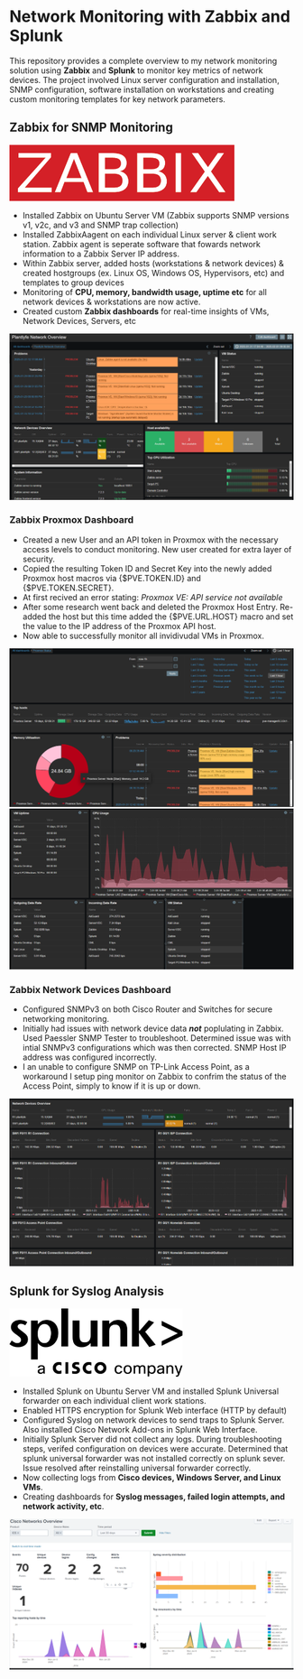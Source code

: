 # Network Monitoring with Zabbix and Splunk

This repository provides a complete overview to my network monitoring solution using **Zabbix** and **Splunk** to monitor key metrics of network devices. The project involved Linux server configuration and installation, SNMP configuration, software installation on workstations and creating custom monitoring templates for key network parameters.

## **Zabbix for SNMP Monitoring**
<img src="https://github.com/Plantlyfe/Network-Monitoring/blob/main/screenshots/Zabbix_logo-CMYK.png" width="400" height="100">

- Installed Zabbix on Ubuntu Server VM (Zabbix supports SNMP versions v1, v2c, and v3 and SNMP trap collection)
- Installed ZabbixAagent on each individual Linux server & client work station. Zabbix agent is seperate software that fowards network information to a Zabbix Server IP address.
- Within Zabbix server, added hosts (workstations & network devices) & created hostgroups (ex. Linux OS, Windows OS, Hypervisors, etc) and templates to group devices
- Monitoring of **CPU, memory, bandwidth usage, uptime etc** for all network devices & workstations are now active.
- Created custom **Zabbix dashboards** for real-time insights of VMs, Network Devices, Servers, etc

![View Zabbix Setup](https://github.com/Plantlyfe/Network-Monitoring/blob/main/screenshots/Zabbix%20Global%20Overview.png)

### **Zabbix Proxmox Dashboard**
- Created a new User and an API token in Proxmox with the necessary access levels to conduct monitoring. New user created for extra layer of security.
- Copied the resulting Token ID and Secret Key into the newly added Proxmox host macros via {$PVE.TOKEN.ID} and {$PVE.TOKEN.SECRET}.
- At first recived an error stating: *Proxmox VE: API service not available* 
- After some research went back and deleted the Proxmox Host Entry. Re-added the host but this time added the {$PVE.URL.HOST} macro and set the value to the IP address of the Proxmox API host.
- Now able to successfully monitor all invidivudal VMs in Proxmox.


![View Proxmox Dashboard 1](https://github.com/Plantlyfe/Network-Monitoring/blob/main/screenshots/Proxmox%20Dashboard%201.png)
![View Proxmox Dashboard 2](https://github.com/Plantlyfe/Network-Monitoring/blob/main/screenshots/Proxmox%20Dashboard%202.png)


### **Zabbix Network Devices Dashboard**
- Configured SNMPv3 on both Cisco Router and Switches for secure networking monitoring.
- Initially had issues with network device data **_not_** poplulating in Zabbix. Used Paessler SNMP Tester to troubleshoot. Determined issue was with intial SNMPv3 configurations which was then corrected. SNMP Host IP address was configured incorrectly.
- I an unable to configure SNMP on TP-Link Access Point, as a workaround I setup ping monitor on Zabbix to confrim the status of the Access Point, simply to know if it is up or down.

![View Network Devices Dashboard](https://github.com/Plantlyfe/Network-Monitoring/blob/main/screenshots/Network%20Devices%20Dashboard.png)


## **Splunk for Syslog Analysis**
<img src="https://github.com/Plantlyfe/Network-Monitoring/blob/main/screenshots/logo-splunk-acc-rgb-k.png" width="307.18" height="121.93">

- Installed Splunk on Ubuntu Server VM and installed Splunk Universal forwarder on each individual client work stations.
- Enabled HTTPS encryption for Splunk Web interface (HTTP by default)
- Configured Syslog on network devices to send traps to Splunk Server. Also installed Cisco Network Add-ons in Splunk Web Interface.
- Initially Splunk Server did not collect any logs. During troubleshooting steps, verifed configuration on devices were accurate. Determined that splunk universal forwarder was not  installed correctly on splunk sever. Issue resolved after reinstalling universal forwarder correctly.
- Now collecting logs from **Cisco devices, Windows Server, and Linux VMs**.
- Creating dashboards for **Syslog messages, failed login attempts, and network activity, etc**.

![View Splunk Setup](https://github.com/Plantlyfe/Network-Monitoring/blob/main/screenshots/Splunk%20Syslog%20Dashboard%20-%20Cisco.png)
